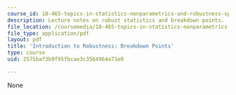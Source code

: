 ```yaml
---
course_id: 18-465-topics-in-statistics-nonparametrics-and-robustness-spring-2005
description: Lecture notes on robust statistics and breakdown points.
file_location: /coursemedia/18-465-topics-in-statistics-nonparametrics-and-robustness-spring-2005/2575baf3b9f95fbcae3c35b4964a71e0_breakdown.pdf
file_type: application/pdf
layout: pdf
title: 'Introduction to Robustness: Breakdown Points'
type: course
uid: 2575baf3b9f95fbcae3c35b4964a71e0

---
```

None